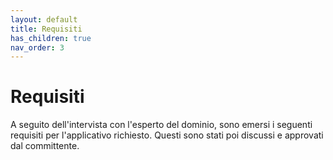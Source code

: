 ```yaml
---
layout: default
title: Requisiti
has_children: true
nav_order: 3
---
```


# Requisiti
A seguito dell'intervista con l'esperto del dominio, sono emersi i seguenti requisiti per l'applicativo richiesto. Questi sono stati poi discussi e approvati dal committente.